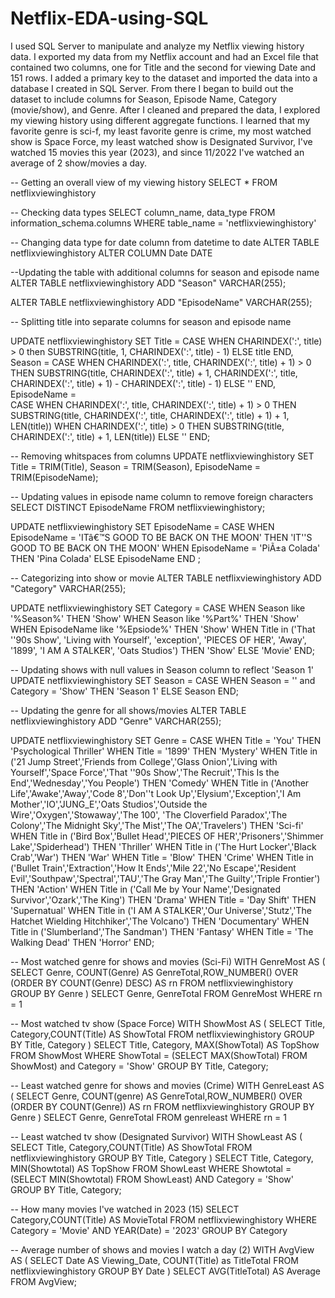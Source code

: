 # Netflix-EDA-using-SQL
I used SQL Server to manipulate and analyze my Netflix viewing history data. I exported my data from my Netflix account and had an Excel file that contained two columns, one for Title and the second for viewing Date and 151 rows. I added a primary key to the dataset and imported the data into a database I created in SQL Server. From there I began to build out the dataset to include columns for Season, Episode Name, Category (movie/show), and Genre. After I cleaned and prepared the data, I explored my viewing history using different aggregate functions. I learned that my favorite genre is sci-f, my least favorite genre is crime, my most watched show is Space Force, my least watched show is Designated Survivor, I've watched 15 movies this year (2023), and since 11/2022 I've watched an average of 2 show/movies a day.


-- Getting an overall view of my viewing history
SELECT * FROM netflixviewinghistory


-- Checking data types
SELECT column_name, data_type
FROM information_schema.columns
WHERE table_name = 'netflixviewinghistory'


-- Changing data type for date column from datetime to date
ALTER TABLE netflixviewinghistory
ALTER COLUMN Date DATE


--Updating the table with additional columns for season and episode name
ALTER TABLE netflixviewinghistory
ADD "Season" VARCHAR(255);

ALTER TABLE netflixviewinghistory
ADD "EpisodeName"  VARCHAR(255);



-- Splitting title into separate columns for season and episode name

UPDATE netflixviewinghistory
SET Title =
    CASE 
        WHEN CHARINDEX(':', title) > 0 then SUBSTRING(title, 1, CHARINDEX(':', title) - 1) 
        ELSE title 
    END, 
Season = 
    CASE 
        WHEN CHARINDEX(':', title, CHARINDEX(':', title) + 1) > 0 
            THEN SUBSTRING(title, CHARINDEX(':', title) + 1, CHARINDEX(':', title, CHARINDEX(':', title) + 1) - CHARINDEX(':', title) - 1) 
        ELSE '' 
    END, 
 EpisodeName =   
    CASE 
        WHEN CHARINDEX(':', title, CHARINDEX(':', title) + 1) > 0 
            THEN SUBSTRING(title, CHARINDEX(':', title, CHARINDEX(':', title) + 1) + 1, LEN(title)) 
        WHEN CHARINDEX(':', title) > 0 
            THEN SUBSTRING(title, CHARINDEX(':', title) + 1, LEN(title)) 
        ELSE '' 
    END;


-- Removing whitspaces from columns
UPDATE netflixviewinghistory
SET Title = TRIM(Title),
    Season = TRIM(Season),
	EpisodeName = TRIM(EpisodeName);



-- Updating values in episode name column to remove foreign characters
SELECT DISTINCT EpisodeName FROM netflixviewinghistory;

UPDATE netflixviewinghistory
SET EpisodeName = CASE WHEN EpisodeName = 'ITâ€™S GOOD TO BE BACK ON THE MOON' THEN 'IT''S GOOD TO BE BACK ON THE MOON'
                       WHEN EpisodeName = 'PiÃ±a Colada' THEN 'Pina Colada'
					   ELSE EpisodeName
					   END ;


-- Categorizing into show or movie
ALTER TABLE netflixviewinghistory
ADD "Category"  VARCHAR(255);

UPDATE netflixviewinghistory
SET
Category = 
    CASE 
	    WHEN Season like '%Season%' THEN 'Show'
	    WHEN Season like '%Part%' THEN 'Show'
        WHEN EpisodeName like '%Epsiode%' THEN 'Show'
	    WHEN Title in ('That ''90s Show',
	                'Living with Yourself',
					'exception',
					'PIECES OF HER',
					'Away',
					'1899',
					'I AM A STALKER',
					'Oats Studios') THEN 'Show'
	ELSE 'Movie'
		END;


-- Updating shows with null values in Season column to reflect 'Season 1'
UPDATE netflixviewinghistory
SET Season = 
       CASE 
	       WHEN Season = '' and Category = 'Show' THEN 'Season 1'
       ELSE Season
          END;


-- Updating the genre for all shows/movies
ALTER TABLE netflixviewinghistory
ADD "Genre"  VARCHAR(255);

UPDATE netflixviewinghistory
SET	Genre =
CASE WHEN Title = 'You' THEN 'Psychological Thriller'
     WHEN Title = '1899' THEN 'Mystery'
	 WHEN Title in ('21 Jump Street','Friends from College','Glass Onion','Living with Yourself','Space Force','That ''90s Show','The Recruit','This Is the End','Wednesday','You People') THEN 'Comedy'
	 WHEN Title in ('Another Life','Awake','Away','Code 8','Don''t Look Up','Elysium','Exception','I Am Mother','IO','JUNG_E','Oats Studios','Outside the Wire','Oxygen','Stowaway','The 100',
'The Cloverfield Paradox','The Colony','The Midnight Sky','The Mist','The OA','Travelers') THEN 'Sci-fi'
     WHEN Title in ('Bird Box','Bullet Head','PIECES OF HER','Prisoners','Shimmer Lake','Spiderhead') THEN 'Thriller'
	 WHEN Title in ('The Hurt Locker','Black Crab','War') THEN 'War'
	 WHEN Title = 'Blow' THEN 'Crime'
	 WHEN Title in ('Bullet Train','Extraction','How It Ends','Mile 22','No Escape','Resident Evil','Southpaw','Spectral','TAU','The Gray Man','The Guilty','Triple Frontier') THEN 'Action'
	 WHEN Title in ('Call Me by Your Name','Designated Survivor','Ozark','The King') THEN 'Drama'
     WHEN Title = 'Day Shift' THEN 'Supernatual'
     WHEN Title in ('I AM A STALKER','Our Universe','Stutz','The Hatchet Wielding Hitchhiker','The Volcano') THEN 'Documentary'
     WHEN Title in ('Slumberland','The Sandman') THEN 'Fantasy'
     WHEN Title = 'The Walking Dead' THEN 'Horror'
END; 



-- Most watched genre for shows and movies (Sci-Fi)
WITH GenreMost AS (
  SELECT Genre, COUNT(Genre) AS GenreTotal,ROW_NUMBER() OVER (ORDER BY COUNT(Genre) DESC) AS rn
  FROM netflixviewinghistory
  GROUP BY Genre
)
SELECT Genre, GenreTotal
FROM GenreMost
WHERE rn = 1


-- Most watched tv show (Space Force)
 WITH ShowMost AS (
  SELECT Title, Category,COUNT(Title) AS ShowTotal
  FROM netflixviewinghistory
  GROUP BY Title, Category
)
SELECT Title, Category, MAX(ShowTotal) AS TopShow
FROM ShowMost
WHERE ShowTotal = (SELECT MAX(ShowTotal) FROM ShowMost)
and Category = 'Show'
GROUP BY Title, Category;



-- Least watched genre for shows and movies (Crime)
WITH GenreLeast AS (
  SELECT Genre, COUNT(genre) AS GenreTotal,ROW_NUMBER() OVER (ORDER BY COUNT(Genre)) AS rn
  FROM netflixviewinghistory
  GROUP BY Genre
)
SELECT Genre, GenreTotal
FROM genreleast
WHERE rn = 1


-- Least watched tv show (Designated Survivor)
 WITH ShowLeast AS (
  SELECT Title, Category,COUNT(Title) AS ShowTotal
  FROM netflixviewinghistory
  GROUP BY Title, Category
)
SELECT Title, Category, MIN(Showtotal) AS TopShow
FROM ShowLeast
WHERE Showtotal = (SELECT MIN(Showtotal) FROM ShowLeast)
AND Category = 'Show'
GROUP BY Title, Category;



-- How many movies I've watched in 2023 (15)
SELECT Category,COUNT(Title) AS MovieTotal
FROM netflixviewinghistory
WHERE Category = 'Movie'
AND YEAR(Date) = '2023'
GROUP BY Category


-- Average number of shows and movies I watch a day (2)
WITH AvgView AS (
  SELECT Date AS Viewing_Date, COUNT(Title) as TitleTotal
  FROM netflixviewinghistory
  GROUP BY Date
  )
SELECT AVG(TitleTotal) AS Average
FROM AvgView;
